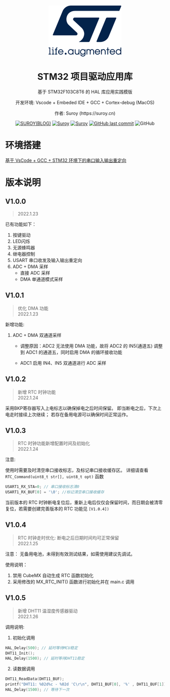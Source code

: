<!--suppress HtmlDeprecatedAttribute -->

<div align="center">
  <p>
      <img alt="logo" src="https://raw.githubusercontent.com/zsuroy/iSuroy/master/logo.png"/>
  </p>

  <h1>STM32 项目驱动应用库</h1>
  <p> 基于 STM32F103C8T6 的 HAL 库应用实践模版  </p>
  <p>开发环境: Vscode + Embeded IDE + GCC + Cortex-debug (MacOS)  </p>
  <p>作者: Suroy (https://suroy.cn) </p>

  <p>
    <a href="https://suroy.cn"><img alt="SUROY(BLOG)" src="https://img.shields.io/website?down_message=FLOWER&label=SUROY&up_color=ff69b4&up_message=DREAM&logo=micro:bit&url=https%3A%2F%2Fsuroy.cn"></a>
    <a href="https://github.com/zsuroy"><img alt="Suroy" src="https://img.shields.io/github/languages/top/zsuroy/iSuroy?style=flat-square"/></a>
    <a href="https://github.com/zsuroy"><img alt="Suroy" src="https://img.shields.io/github/languages/count/zsuroy/iSuroy?style=flat"/></a>
    <a href="https://github.com/zsuroy"><img alt="GitHub last commit" src="https://img.shields.io/github/last-commit/zsuroy/iSuroy"></a>
    <img alt="GitHub" src="https://img.shields.io/github/license/zsuroy/iSuroy">
  </p>
</div>


 

# 环境搭建

[基于 VsCode + GCC + STM32 环境下的串口输入输出重定向](https://suroy.cn/embeded/serial-port-inputoutput-redirection-based-on-vscode-gcc-stm32-environment.html)


# 版本说明

## V1.0.0

> 2022.1.23 

已有功能如下：

1. 按键驱动
2. LED闪烁
3. 无源蜂鸣器
4. 继电器控制
5. USART 串口收发及输入输出重定向
6. ADC + DMA 采样
   + 直接 ADC 采样
   + DMA 单通道模式采样 


## V1.0.1

> 优化 DMA 功能  
> 2022.1.23
> 

新增功能:

1. ADC + DMA 双通道采样

   + 调整原因：ADC2 无法使用 DMA 功能，故将 ADC2 的 IN5(通道五) 调整到 ADC1 的通道五，同时启用 DMA 的循环接收功能

   + ADC1 启用 IN4、IN5 双通道进行 ADC 采样


## V1.0.2

> 新增 RTC 时钟功能  
> 2022.1.24  
> 

采用BKP寄存器写入上电标志以确保掉电之后时间保留。
即当断电之后，下次上电走时接续上次继续；
若存在备用电源可以确保时间正常运作。


## V1.0.3

> RTC 时钟功能新增配置时间及初始化  
> 2022.1.24

注意:

使用时需要及时清空串口接收标志，及标记串口接收缓存区。
详细请查看 `RTC_Command(uint8_t str[], uint8_t opt)` 函数

```c
USART1_RX_STA=0; // 串口接收标志清0
USART1_RX_BUF[0] = '\0'; //标记清空串口接收缓存
```

当前版本的 RTC 时钟断电复位后，重新上电后仅仅会保留时间，而日期会被清零复位，若需要创建完善版本的 RTC 功能见 `[V1.0.4])`


## V1.0.4

> RTC 时钟走时优化: 断电之后日期时间均可正常保留  
> 2022.1.25

注意： 无备用电池，未得到有效测试结果，如需使用建议先调试。

使用说明：

1. 禁用 CubeMX 自动生成 RTC 函数初始化  
2. 采用修改的 MX_RTC_INIT() 函数进行初始化并在 main.c 调用


## V1.0.5

> 新增 DHT11 温湿度传感器驱动  
> 2022.1.26

调用说明:


1. 初始化调用 

```c
HAL_Delay(500); // 延时等待MCU稳定
DHT11_Init();
HAL_Delay(1500); // 延时等待DHT11稳定
```

2. 读数据调用 

```c
DHT11_ReadData(DHT11_BUF);
printf("DHT11: %02d%c - %02d 'C\r\n", DHT11_BUF[0], '%' , DHT11_BUF[1]); //02:23:24:024 -> DHT11: 81% - 12 'C
HAL_Delay(1500); // 等待下一次
```